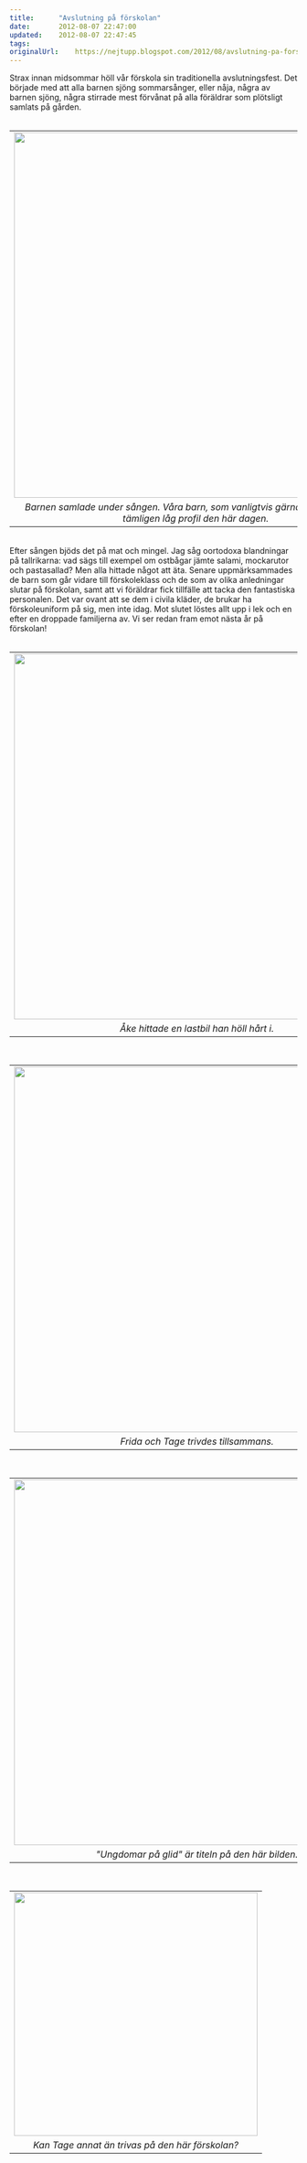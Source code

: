 ```yaml
---
title:		"Avslutning på förskolan"
date:		2012-08-07 22:47:00
updated:	2012-08-07 22:47:45
tags: 	
originalUrl:	https://nejtupp.blogspot.com/2012/08/avslutning-pa-forskolan.html
---
```


<div class="separator" style="clear: both; text-align: left;">Strax innan midsommar höll vår förskola sin traditionella avslutningsfest. Det började med att alla barnen sjöng sommarsånger, eller nåja, några av barnen sjöng, några stirrade mest förvånat på alla föräldrar som plötsligt samlats på gården.</div><div class="separator" style="clear: both; text-align: left;"><br></div><table align="center" cellpadding="0" cellspacing="0" class="tr-caption-container" style="margin-left: auto; margin-right: auto; text-align: center;"><tbody><tr><td style="text-align: center;"><img src="../../../../img/Avslutning+pa%CC%8A+fo%CC%88rskolan-5C5C4555.jpg" width="640"></td></tr><tr><td class="tr-caption" style="text-align: center;"><i>Barnen samlade under sången. Våra barn, som vanligtvis gärna sjunger, höll en tämligen låg profil den här dagen. </i></td></tr></tbody></table><br>Efter sången bjöds det på mat och mingel. Jag såg oortodoxa blandningar på tallrikarna: vad sägs till exempel om ostbågar jämte salami, mockarutor och pastasallad? Men alla hittade något att äta. Senare uppmärksammades de barn som går vidare till förskoleklass och de som av olika anledningar slutar på förskolan, samt att vi föräldrar fick tillfälle att tacka den fantastiska personalen. Det var ovant att se dem i civila kläder, de brukar ha förskoleuniform på sig, men inte idag. Mot slutet löstes allt upp i lek och en efter en droppade familjerna av. Vi ser redan fram emot nästa år på förskolan!<br><br><table align="center" cellpadding="0" cellspacing="0" class="tr-caption-container" style="margin-left: auto; margin-right: auto; text-align: center;"><tbody><tr><td style="text-align: center;"><img src="../../../../img/Avslutning+pa%CC%8A+fo%CC%88rskolan-5C5C4633.jpg" width="640"></td></tr><tr><td class="tr-caption" style="text-align: center;"><i>Åke hittade en lastbil han höll hårt i.</i></td></tr></tbody></table><br><table align="center" cellpadding="0" cellspacing="0" class="tr-caption-container" style="margin-left: auto; margin-right: auto; text-align: center;"><tbody><tr><td style="text-align: center;"><img src="../../../../img/Avslutning+pa%CC%8A+fo%CC%88rskolan-5C5C4675.jpg" width="640"></td></tr><tr><td class="tr-caption" style="text-align: center;"><i>Frida och Tage trivdes tillsammans.</i></td></tr></tbody></table><br><table align="center" cellpadding="0" cellspacing="0" class="tr-caption-container" style="margin-left: auto; margin-right: auto; text-align: center;"><tbody><tr><td style="text-align: center;"><img src="../../../../img/Avslutning+pa%CC%8A+fo%CC%88rskolan-5C5C4701.jpg" width="640"></td></tr><tr><td class="tr-caption" style="text-align: center;"><i>"Ungdomar på glid" är titeln på den här bilden.</i></td></tr></tbody></table><br><table align="center" cellpadding="0" cellspacing="0" class="tr-caption-container" style="margin-left: auto; margin-right: auto; text-align: center;"><tbody><tr><td style="text-align: center;"><img src="../../../../img/Avslutning+pa%CC%8A+fo%CC%88rskolan-5C5C4704.jpg" width="426"></td></tr><tr><td class="tr-caption" style="text-align: center;"><i>Kan Tage annat än trivas på den här förskolan?</i></td></tr></tbody></table><br>
<!-- no comments on this post -->